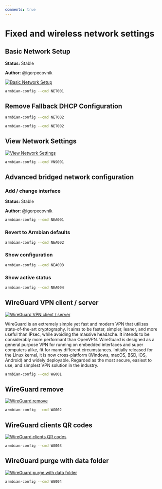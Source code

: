 ```yaml
---
comments: true
---
```


# Fixed and wireless network settings

## Basic Network Setup

**Status:** Stable

**Author:** @igorpecovnik


<!--- section image START from tools/include/images/NET001.png --->
[![Basic Network Setup](/images/NET001.png)](#)
<!--- section image STOP from tools/include/images/NET001.png --->


~~~ bash title="Basic Network Setup:"
armbian-config --cmd NET001
~~~

## Remove Fallback DHCP Configuration


~~~ bash title="Remove Fallback DHCP Configuration:"
armbian-config --cmd NET002
~~~


~~~ bash title="Remove Fallback DHCP Configuration:"
armbian-config --cmd NET002
~~~

## View Network Settings


<!--- section image START from tools/include/images/VNS001.png --->
[![View Network Settings](/images/VNS001.png)](#)
<!--- section image STOP from tools/include/images/VNS001.png --->


~~~ bash title="View Network Settings:"
armbian-config --cmd VNS001
~~~

## Advanced bridged network configuration

### Add / change interface

**Status:** Stable

**Author:** @igorpecovnik


~~~ bash title="Add / change interface:"
armbian-config --cmd NEA001
~~~

### Revert to Armbian defaults


~~~ bash title="Revert to Armbian defaults:"
armbian-config --cmd NEA002
~~~

### Show configuration


~~~ bash title="Show configuration:"
armbian-config --cmd NEA003
~~~

### Show active status


~~~ bash title="Show active status:"
armbian-config --cmd NEA004
~~~

## WireGuard VPN client / server


<!--- section image START from tools/include/images/WG001.png --->
[![WireGuard VPN client / server](/images/WG001.png)](#)
<!--- section image STOP from tools/include/images/WG001.png --->


<!--- header START from tools/include/markdown/WG001-header.md --->
WireGuard is an extremely simple yet fast and modern VPN that utilizes state-of-the-art cryptography. It aims to be faster, simpler, leaner, and more useful than IPsec, while avoiding the massive headache. It intends to be considerably more performant than OpenVPN. WireGuard is designed as a general purpose VPN for running on embedded interfaces and super computers alike, fit for many different circumstances. Initially released for the Linux kernel, it is now cross-platform (Windows, macOS, BSD, iOS, Android) and widely deployable. Regarded as the most secure, easiest to use, and simplest VPN solution in the industry.
<!--- header STOP from tools/include/markdown/WG001-header.md --->


~~~ bash title="WireGuard VPN client / server:"
armbian-config --cmd WG001
~~~

## WireGuard remove


<!--- section image START from tools/include/images/WG002.png --->
[![WireGuard remove](/images/WG002.png)](#)
<!--- section image STOP from tools/include/images/WG002.png --->


~~~ bash title="WireGuard remove:"
armbian-config --cmd WG002
~~~

## WireGuard clients QR codes


<!--- section image START from tools/include/images/WG003.png --->
[![WireGuard clients QR codes](/images/WG003.png)](#)
<!--- section image STOP from tools/include/images/WG003.png --->


~~~ bash title="WireGuard clients QR codes:"
armbian-config --cmd WG003
~~~

## WireGuard purge with data folder


<!--- section image START from tools/include/images/WG004.png --->
[![WireGuard purge with data folder](/images/WG004.png)](#)
<!--- section image STOP from tools/include/images/WG004.png --->


~~~ bash title="WireGuard purge with data folder:"
armbian-config --cmd WG004
~~~
